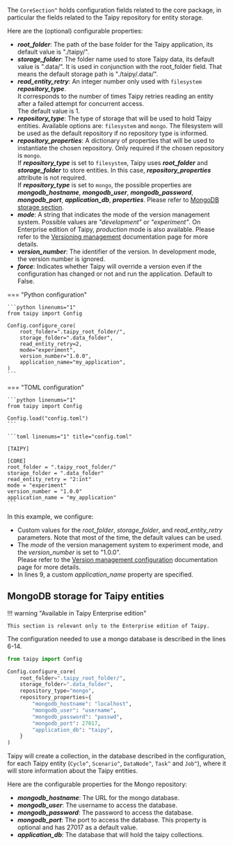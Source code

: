 The `CoreSection^` holds configuration fields related to the core package, in particular
the fields related to the Taipy repository for entity storage.

Here are the (optional) configurable properties:

- _**root_folder**_: The path of the base folder for the Taipy application, its default value is
    "./taipy/".
- _**storage_folder**_: The folder name used to store Taipy data, its default value is ".data/".
    It is used in conjunction with the root_folder field. That means the default storage path is
    "./taipy/.data/".
- _**read_entity_retry**_: An integer number only used with `filesystem` _**repository_type**_. <br>
    It corresponds to the number of times Taipy retries reading an entity after a failed attempt
    for concurrent access. <br>
    The default value is 1.
- _**repository_type**_: The type of storage that will be used to hold Taipy entities. Available
    options are: `filesystem` and `mongo`. The filesystem will be used as the default
    repository if no repository type is informed.
- _**repository_properties**_: A dictionary of properties that will be used to instantiate the
    chosen repository. Only required if the chosen repository is `mongo`.</br>
    If _**repository_type**_ is set to `filesystem`, Taipy uses _**root_folder**_ and
    _**storage_folder**_ to store entities. In this case, _**repository_properties**_ attribute
    is not required.</br>
    If _**repository_type**_ is set to `mongo`, the possible properties are
    _**mongodb_hostname**_, _**mongodb_user**_, _**mongodb_password**_, _**mongodb_port**_,
    _**application_db**_, _**properties**_. Please refer to
    [MongoDB storage section](core-config.md#mongodb-storage-for-taipy-entities).
- _**mode**_: A string that indicates the mode of the version management system.
    Possible values are *"development"* or *"experiment"*. On Enterprise edition of Taipy,
    *production* mode is also available. Please refer to the
    [Versioning management](../versioning/index.md) documentation page for more details.
- _**version_number**_: The identifier of the version. In development mode, the version number
    is ignored.
- _**force**_: Indicates whether Taipy will override a version even if the configuration has
    changed or not and run the application. Default to False.

=== "Python configuration"

    ```python linenums="1"
    from taipy import Config

    Config.configure_core(
        root_folder=".taipy_root_folder/",
        storage_folder=".data_folder",
        read_entity_retry=2,
        mode="experiment",
        version_number="1.0.0",
        application_name="my_application",
    )
    ```

=== "TOML configuration"

    ```python linenums="1"
    from taipy import Config

    Config.load("config.toml")
    ```

    ```toml linenums="1" title="config.toml"

    [TAIPY]

    [CORE]
    root_folder = ".taipy_root_folder/"
    storage_folder = ".data_folder"
    read_entity_retry = "2:int"
    mode = "experiment"
    version_number = "1.0.0"
    application_name = "my_application"
    ```

In this example, we configure:

  - Custom values for the *root_folder*, *storage_folder*, and *read_entity_retry* parameters.
      Note that most of the time, the default values can be used.
  - The *mode* of the version management system to experiment mode, and the *version_number* is
      set to "1.0.0".</br>
      Please refer to the [Version management configuration](../../userman/configuration/core-config.md)
      documentation page for more details.
  - In lines 9, a custom *application_name* property are specified.

## MongoDB storage for Taipy entities

!!! warning "Available in Taipy Enterprise edition"

    This section is relevant only to the Enterprise edition of Taipy.

The configuration needed to use a mongo database is described in the lines 6-14.

```python linenums="1"
from taipy import Config

Config.configure_core(
    root_folder=".taipy_root_folder/",
    storage_folder=".data_folder",
    repository_type="mongo",
    repository_properties={
        "mongodb_hostname": "localhost",
        "mongodb_user": "username",
        "mongodb_password": "passwd",
        "mongodb_port": 27017,
        "application_db": "taipy",
    }
)
```

Taipy will create a collection, in the database described in the configuration, for each Taipy
entity (`Cycle^`, `Scenario^`, `DataNode^`, `Task^` and `Job^`), where it will store information
about the Taipy entities.

Here are the configurable properties for the Mongo repository:

  - _**mongodb_hostname**_: The URL for the mongo database.
  - _**mongodb_user**_: The username to access the database.
  - _**mongodb_password**_: The password to access the database.
  - _**mongodb_port**_: The port to access the database. This property is optional and has 27017
      as a default value.
  - _**application_db**_: The database that will hold the taipy collections.
